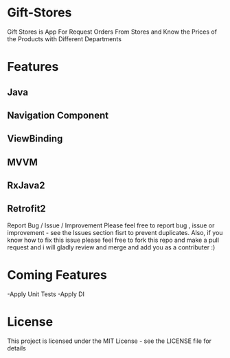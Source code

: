 # Gift-Stores

 Gift Stores is App For Request Orders From Stores and Know the Prices of the Products with Different Departments 

# Features
 ## Java
 ## Navigation Component
 ## ViewBinding
 ## MVVM
 ## RxJava2
 ## Retrofit2
 
Report Bug / Issue / Improvement
Please feel free to report bug , issue or improvement - see the Issues section fisrt to prevent duplicates. Also, if you know how to fix this issue please feel free to fork this repo and make a pull request and i will gladly review and merge and add you as a contributer :)

# Coming Features
 -Apply Unit Tests
 -Apply DI

# License
This project is licensed under the MIT License - see the LICENSE file for details

